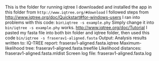 This is the folder for running iqtree
I downloaded and installed the app in this folder from ```http://www.iqtree.org/#download```
I followed steps from http://www.iqtree.org/doc/Quickstart#for-windows-users
I ran into problems with this code: ```bin\iqtree -s example.phy```
Simply change it into ```bin/iqtree -s example.phy``` works.
http://www.iqtree.org/doc/Tutorial
I pasted my fasta file into both bin folder and iqtree folder, then used this code
```bin/iqtree -s fraserav1-aligned.fasta```
Output:
Analysis results written to:
  IQ-TREE report:                fraserav1-aligned.fasta.iqtree
  Maximum-likelihood tree:       fraserav1-aligned.fasta.treefile
  Likelihood distances:          fraserav1-aligned.fasta.mldist
  Screen log file:               fraserav1-aligned.fasta.log

